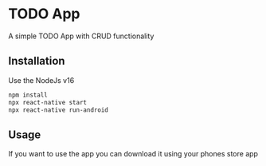 # TODO App

A simple TODO App with CRUD functionality

## Installation

Use the NodeJs v16

```bash
npm install
npx react-native start
npx react-native run-android
```

## Usage

If you want to use the app you can download it using your phones store app
